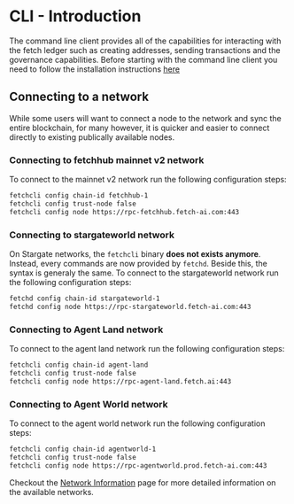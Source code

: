 # CLI - Introduction

The command line client provides all of the capabilities for interacting with the fetch ledger such as creating addresses, sending transactions and the governance capabilities. Before starting with the command line client you need to follow the installation instructions [here](building.md)

## Connecting to a network

While some users will want to connect a node to the network and sync the entire blockchain, for many however, it is quicker and easier to connect directly to existing publically available nodes.

### Connecting to fetchhub mainnet v2 network

To connect to the mainnet v2 network run the following configuration steps:

```bash
fetchcli config chain-id fetchhub-1
fetchcli config trust-node false
fetchcli config node https://rpc-fetchhub.fetch-ai.com:443
```

### Connecting to stargateworld network

On Stargate networks, the `fetchcli` binary **does not exists anymore**. Instead, every commands are now provided by `fetchd`. Beside this, the syntax is generaly the same. To connect to the stargateworld network run the following configuration steps:

```bash
fetchd config chain-id stargateworld-1
fetchd config node https://rpc-stargateworld.fetch-ai.com:443
```

### Connecting to Agent Land network

To connect to the agent land network run the following configuration steps:

```bash
fetchcli config chain-id agent-land
fetchcli config trust-node false
fetchcli config node https://rpc-agent-land.fetch.ai:443
```

### Connecting to Agent World network

To connect to the agent world network run the following configuration steps:

```bash
fetchcli config chain-id agentworld-1
fetchcli config trust-node false
fetchcli config node https://rpc-agentworld.prod.fetch-ai.com:443
```

Checkout the [Network Information](../networks/) page for more detailed information on the available networks.
